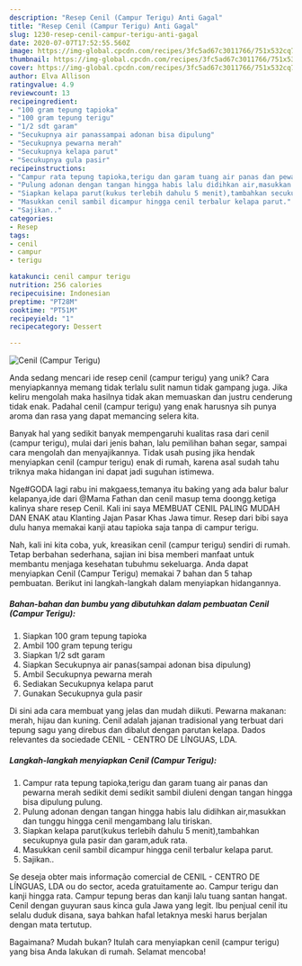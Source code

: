 ```yaml
---
description: "Resep Cenil (Campur Terigu) Anti Gagal"
title: "Resep Cenil (Campur Terigu) Anti Gagal"
slug: 1230-resep-cenil-campur-terigu-anti-gagal
date: 2020-07-07T17:52:55.560Z
image: https://img-global.cpcdn.com/recipes/3fc5ad67c3011766/751x532cq70/cenil-campur-terigu-foto-resep-utama.jpg
thumbnail: https://img-global.cpcdn.com/recipes/3fc5ad67c3011766/751x532cq70/cenil-campur-terigu-foto-resep-utama.jpg
cover: https://img-global.cpcdn.com/recipes/3fc5ad67c3011766/751x532cq70/cenil-campur-terigu-foto-resep-utama.jpg
author: Elva Allison
ratingvalue: 4.9
reviewcount: 13
recipeingredient:
- "100 gram tepung tapioka"
- "100 gram tepung terigu"
- "1/2 sdt garam"
- "Secukupnya air panassampai adonan bisa dipulung"
- "Secukupnya pewarna merah"
- "Secukupnya kelapa parut"
- "Secukupnya gula pasir"
recipeinstructions:
- "Campur rata tepung tapioka,terigu dan garam tuang air panas dan pewarna merah sedikit demi sedikit sambil diuleni dengan tangan hingga bisa dipulung pulung."
- "Pulung adonan dengan tangan hingga habis lalu didihkan air,masukkan dan tunggu hingga cenil mengambang lalu tiriskan."
- "Siapkan kelapa parut(kukus terlebih dahulu 5 menit),tambahkan secukupnya gula pasir dan garam,aduk rata."
- "Masukkan cenil sambil dicampur hingga cenil terbalur kelapa parut."
- "Sajikan.."
categories:
- Resep
tags:
- cenil
- campur
- terigu

katakunci: cenil campur terigu 
nutrition: 256 calories
recipecuisine: Indonesian
preptime: "PT28M"
cooktime: "PT51M"
recipeyield: "1"
recipecategory: Dessert

---
```



![Cenil (Campur Terigu)](https://img-global.cpcdn.com/recipes/3fc5ad67c3011766/751x532cq70/cenil-campur-terigu-foto-resep-utama.jpg)

Anda sedang mencari ide resep cenil (campur terigu) yang unik? Cara menyiapkannya memang tidak terlalu sulit namun tidak gampang juga. Jika keliru mengolah maka hasilnya tidak akan memuaskan dan justru cenderung tidak enak. Padahal cenil (campur terigu) yang enak harusnya sih punya aroma dan rasa yang dapat memancing selera kita.

Banyak hal yang sedikit banyak mempengaruhi kualitas rasa dari cenil (campur terigu), mulai dari jenis bahan, lalu pemilihan bahan segar, sampai cara mengolah dan menyajikannya. Tidak usah pusing jika hendak menyiapkan cenil (campur terigu) enak di rumah, karena asal sudah tahu triknya maka hidangan ini dapat jadi suguhan istimewa.

Nge#GODA lagi rabu ini makgaess,temanya itu baking yang ada balur balur kelapanya,ide dari @Mama Fathan dan cenil masup tema doongg.ketiga kalinya share resep Cenil. Kali ini saya MEMBUAT CENIL PALING MUDAH DAN ENAK atau Klanting Jajan Pasar Khas Jawa timur. Resep dari bibi saya dulu hanya memakai kanji atau tapioka saja tanpa di campur terigu.


Nah, kali ini kita coba, yuk, kreasikan cenil (campur terigu) sendiri di rumah. Tetap berbahan sederhana, sajian ini bisa memberi manfaat untuk membantu menjaga kesehatan tubuhmu sekeluarga. Anda dapat menyiapkan Cenil (Campur Terigu) memakai 7 bahan dan 5 tahap pembuatan. Berikut ini langkah-langkah dalam menyiapkan hidangannya.

<!--inarticleads1-->

##### Bahan-bahan dan bumbu yang dibutuhkan dalam pembuatan Cenil (Campur Terigu):

1. Siapkan 100 gram tepung tapioka
1. Ambil 100 gram tepung terigu
1. Siapkan 1/2 sdt garam
1. Siapkan Secukupnya air panas(sampai adonan bisa dipulung)
1. Ambil Secukupnya pewarna merah
1. Sediakan Secukupnya kelapa parut
1. Gunakan Secukupnya gula pasir


Di sini ada cara membuat yang jelas dan mudah diikuti. Pewarna makanan: merah, hijau dan kuning. Cenil adalah jajanan tradisional yang terbuat dari tepung sagu yang direbus dan dibalut dengan parutan kelapa. Dados relevantes da sociedade CENIL - CENTRO DE LÍNGUAS, LDA. 

<!--inarticleads2-->

##### Langkah-langkah menyiapkan Cenil (Campur Terigu):

1. Campur rata tepung tapioka,terigu dan garam tuang air panas dan pewarna merah sedikit demi sedikit sambil diuleni dengan tangan hingga bisa dipulung pulung.
1. Pulung adonan dengan tangan hingga habis lalu didihkan air,masukkan dan tunggu hingga cenil mengambang lalu tiriskan.
1. Siapkan kelapa parut(kukus terlebih dahulu 5 menit),tambahkan secukupnya gula pasir dan garam,aduk rata.
1. Masukkan cenil sambil dicampur hingga cenil terbalur kelapa parut.
1. Sajikan..


Se deseja obter mais informação comercial de CENIL - CENTRO DE LÍNGUAS, LDA ou do sector, aceda gratuitamente ao. Campur terigu dan kanji hingga rata. Campur tepung beras dan kanji lalu tuang santan hangat. Cenil dengan guyuran saus kinca gula Jawa yang legit. Ibu penjual cenil itu selalu duduk disana, saya bahkan hafal letaknya meski harus berjalan dengan mata tertutup. 

Bagaimana? Mudah bukan? Itulah cara menyiapkan cenil (campur terigu) yang bisa Anda lakukan di rumah. Selamat mencoba!
